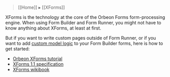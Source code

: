 > [[Home]] ▸ [[XForms]]

XForms is the technology at the core of the Orbeon Forms form-processing engine. When using Form Builder and Form Runner, you might not have to know anything about XForms, at least at first.

But if you want to write custom pages outside of Form Runner, or if you want to add [custom model logic](https://github.com/orbeon/orbeon-forms/wiki/Form-Runner:-Custom-Model-Logic) to your Form Builder forms, here is how to get started:

- [Orbeon XForms tutorial](http://wiki.orbeon.com/forms/doc/developer-guide/orbeon-forms-xforms-tutorial)
- [XForms 1.1 specification](http://www.w3.org/TR/xforms11/)
- [XForms wikibook](http://en.wikibooks.org/wiki/XForms)
